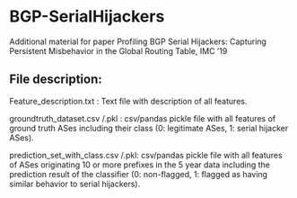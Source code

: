 # BGP-SerialHijackers
Additional material for paper Profiling BGP Serial Hijackers: Capturing Persistent Misbehavior in the Global Routing Table, IMC ’19

File description:
---------
Feature_description.txt : Text file with description of all features.

groundtruth_dataset.csv /.pkl : csv/pandas pickle file with all features of ground truth ASes including their class (0: legitimate ASes, 1: serial hijacker ASes).

prediction_set_with_class.csv /.pkl: csv/pandas pickle file with all features of ASes originating 10 or more prefixes in the 5 year data including the prediction result of the classifier (0: non-flagged, 1: flagged as having similar behavior to serial hijackers).
